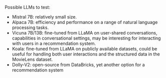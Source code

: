 Possible LLMs to test:  
  
* Mistral 7B: relatively small size.     
* Alpaca 7B: efficiency and performance on a range of natural language processing tasks.  
* Vicuna 7B/13B: fine-tuned from LLaMA on user-shared conversations, capabilities in conversational settings, may be interesting for interacting with users in a recommendation system.     
* Koala: fine-tuned from LLaMA on publicly available datasets, could be useful for handling both user interactions and the structured data in the MovieLens dataset.     
* Dolly-V2: open-source from DataBricks, yet another option for a recommendation system   
   
      
	  
	  